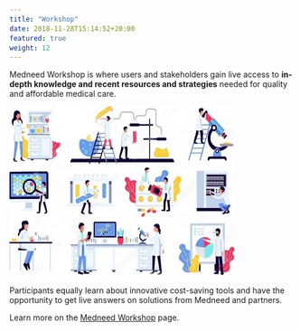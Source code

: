 ```yaml
---
title: "Workshop"
date: 2018-11-28T15:14:52+20:00
featured: true
weight: 12
---
```


Medneed Workshop is where users and stakeholders gain live access to **in-depth knowledge and recent resources and strategies** needed for quality and affordable medical care. 

![Medical Equipment](/images/illustrations/med-equipment.jpg)

Participants equally learn about innovative cost-saving tools and have the opportunity to get live answers on solutions from Medneed and partners. 

Learn more on the <a href="https://workshop.medneed.com" target="_blank">Medneed Workshop</a> page.
